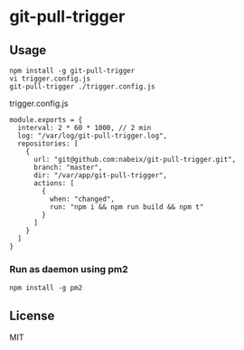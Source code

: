 # git-pull-trigger

## Usage

```
npm install -g git-pull-trigger
vi trigger.config.js
git-pull-trigger ./trigger.config.js
```

trigger.config.js
```
module.exports = {
  interval: 2 * 60 * 1000, // 2 min
  log: "/var/log/git-pull-trigger.log",
  repositories: [
    {
      url: "git@github.com:nabeix/git-pull-trigger.git",
      branch: "master",
      dir: "/var/app/git-pull-trigger",
      actions: [
        {
          when: "changed",
          run: "npm i && npm run build && npm t"
        }
      ]
    }
  ]
}
```

### Run as daemon using pm2

```
npm install -g pm2
```

## License

MIT
